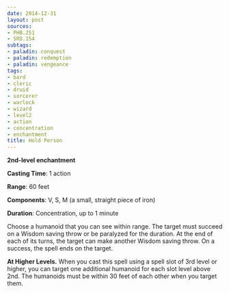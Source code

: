 ```yaml
---
date: 2014-12-31
layout: post
sources:
- PHB.251
- SRD.154
subtags:
- paladin: conquest
- paladin: redemption
- paladin: vengeance
tags:
- bard
- cleric
- druid
- sorcerer
- warlock
- wizard
- level2
- action
- concentration
- enchantment
title: Hold Person
---
```


**2nd-level enchantment**

**Casting Time**: 1 action

**Range**: 60 feet

**Components**: V, S, M (a small, straight piece of iron)

**Duration**: Concentration, up to 1 minute

Choose a humanoid that you can see within range. The target must succeed on a Wisdom saving throw or be paralyzed for the duration. At the end of each of its turns, the target can make another Wisdom saving throw. On a success, the spell ends on the target. 

**At Higher Levels.** When you cast this spell using a spell slot of 3rd level or higher, you can target one additional humanoid for each slot level above 2nd. The humanoids must be within 30 feet of each other when you target them.
